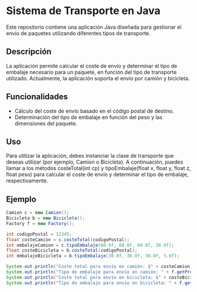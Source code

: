 # Sistema de Transporte en Java

Este repositorio contiene una aplicación Java diseñada para gestionar el envío de paquetes utilizando diferentes tipos de transporte.

## Descripción

La aplicación permite calcular el coste de envío y determinar el tipo de embalaje necesario para un paquete, en función del tipo de transporte utilizado. Actualmente, la aplicación soporta el envío por camión y bicicleta.

## Funcionalidades

- Cálculo del coste de envío basado en el código postal de destino.
- Determinación del tipo de embalaje en función del peso y las dimensiones del paquete.

## Uso

Para utilizar la aplicación, debes instanciar la clase de transporte que deseas utilizar (por ejemplo, Camion o Bicicleta). A continuación, puedes llamar a los métodos costeTotal(int cp) y tipoEmbalaje(float x, float y, float z, float peso) para calcular el coste de envío y determinar el tipo de embalaje, respectivamente.

## Ejemplo

```java
Camion c = new Camion();
Bicicleta b = new Bicicleta();
Factory f = new Factory();

int codigoPostal = 12345;
float costeCamion = c.costeTotal(codigoPostal);
int embalajeCamion = c.tipoEmbalaje(60.0f, 60.0f, 60.0f, 30.0f);
float costeBicicleta = b.costeTotal(codigoPostal);
int embalajeBicicleta = b.tipoEmbalaje(30.0f, 30.0f, 30.0f, 5.0f);

System.out.println("Coste total para envío en camión: $" + costeCamion);
System.out.println("Tipo de embalaje para envío en camión: " + f.getProducto(embalajeCamion));
System.out.println("Coste total para envío en bicicleta: $" + costeBicicleta);
System.out.println("Tipo de embalaje para envío en bicicleta: " + f.getProducto(embalajeBicicleta));
```